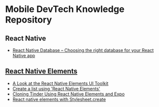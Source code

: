 # Mobile DevTech Knowledge Repository


## React Native
- [React Native Database – Choosing the right database for your React Native app](https://www.simform.com/react-native-database-selection-guide/)

## [React Native Elements](https://react-native-elements.github.io/react-native-elements/)
- [A Look at the React Native Elements UI Toolkit](https://alligator.io/react/react-native-elements/)
- [Create a list using 'React Native Elements'](https://blog.hackajob.co/create-a-list-using-react-native-elements/)
- [Cloning Tinder Using React Native Elements and Expo](https://www.sitepoint.com/cloning-tinder-using-react-native-elements-expo/)
- [React native elements with Stylesheet.create
](https://stackoverflow.com/questions/58280561/react-native-elements-with-stylesheet-create)

